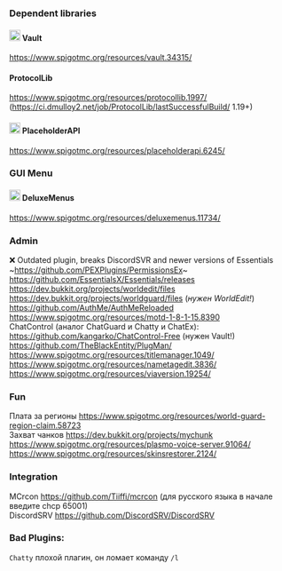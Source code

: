### Dependent libraries
#### <img src="https://i.imgur.com/soNL4fA.png" width=20px> Vault
https://www.spigotmc.org/resources/vault.34315/

#### ProtocolLib
https://www.spigotmc.org/resources/protocollib.1997/ (https://ci.dmulloy2.net/job/ProtocolLib/lastSuccessfulBuild/ 1.19+)

#### <img src="https://i.imgur.com/ghnxXsv.png" width=20px> PlaceholderAPI
https://www.spigotmc.org/resources/placeholderapi.6245/

### GUI Menu
#### <img src="https://i.imgur.com/jvb2fCu.png" width=20px> DeluxeMenus
https://www.spigotmc.org/resources/deluxemenus.11734/

### Admin
❌ Outdated plugin, breaks DiscordSVR and newer versions of Essentials ~https://github.com/PEXPlugins/PermissionsEx~
<br>
https://github.com/EssentialsX/Essentials/releases
<br>
https://dev.bukkit.org/projects/worldedit/files
<br>
https://dev.bukkit.org/projects/worldguard/files (*нужен WorldEdit!*)
<br>
https://github.com/AuthMe/AuthMeReloaded
<br>
https://www.spigotmc.org/resources/motd-1-8-1-15.8390
<br>
ChatControl (аналог ChatGuard и Chatty и ChatEx): https://github.com/kangarko/ChatControl-Free (нужен Vault!)
<br>
https://github.com/TheBlackEntity/PlugMan/
<br>
https://www.spigotmc.org/resources/titlemanager.1049/
<br>
https://www.spigotmc.org/resources/nametagedit.3836/
<br>
https://www.spigotmc.org/resources/viaversion.19254/

### Fun
Плата за регионы https://www.spigotmc.org/resources/world-guard-region-claim.58723
<br>
Захват чанков https://dev.bukkit.org/projects/mychunk
<br>
https://www.spigotmc.org/resources/plasmo-voice-server.91064/
<br>
https://www.spigotmc.org/resources/skinsrestorer.2124/

### Integration
MCrcon https://github.com/Tiiffi/mcrcon (для русского языка в начале введите chcp 65001)
<br>
DiscordSRV https://github.com/DiscordSRV/DiscordSRV

### Bad Plugins:
`Chatty` плохой плагин, он ломает команду `/l`
